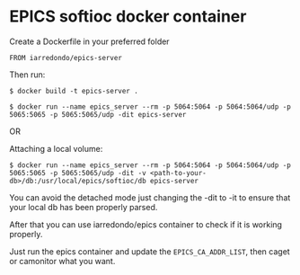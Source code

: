 # EPICS softioc docker container

Create a Dockerfile in your preferred folder
```
FROM iarredondo/epics-server
```
Then run:
```
$ docker build -t epics-server .

$ docker run --name epics_server --rm -p 5064:5064 -p 5064:5064/udp -p 5065:5065 -p 5065:5065/udp -dit epics-server
```
OR

Attaching a local volume:
```
$ docker run --name epics_server --rm -p 5064:5064 -p 5064:5064/udp -p 5065:5065 -p 5065:5065/udp -dit -v <path-to-your-db>/db:/usr/local/epics/softioc/db epics-server
```
You can avoid the detached mode just changing the -dit to -it to ensure that your local db has been properly parsed.

After that you can use iarredondo/epics container to check if it is working properly.

Just run the epics container and update the ```EPICS_CA_ADDR_LIST```, then caget or camonitor what you want.
